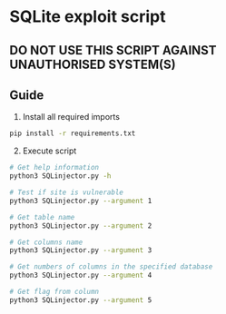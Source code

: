 # SQLite exploit script

## DO NOT USE THIS SCRIPT AGAINST UNAUTHORISED SYSTEM(S)

## Guide

1. Install all required imports

``` bash
pip install -r requirements.txt
```

2. Execute script

``` bash
# Get help information
python3 SQLinjector.py -h
```

``` bash
# Test if site is vulnerable
python3 SQLinjector.py --argument 1
```

``` bash
# Get table name
python3 SQLinjector.py --argument 2
```

``` bash
# Get columns name
python3 SQLinjector.py --argument 3
```

``` bash
# Get numbers of columns in the specified database
python3 SQLinjector.py --argument 4
```

``` bash
# Get flag from column
python3 SQLinjector.py --argument 5
```
